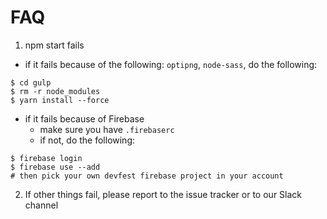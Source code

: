 # FAQ

1. npm start fails

- if it fails because of the following: `optipng`, `node-sass`, do the following:
```
$ cd gulp
$ rm -r node_modules
$ yarn install --force
```

- if it fails because of Firebase
  - make sure you have `.firebaserc`
  - if not, do the following:
```
$ firebase login
$ firebase use --add
# then pick your own devfest firebase project in your account
```

2. If other things fail, please report to the issue tracker or to our Slack channel